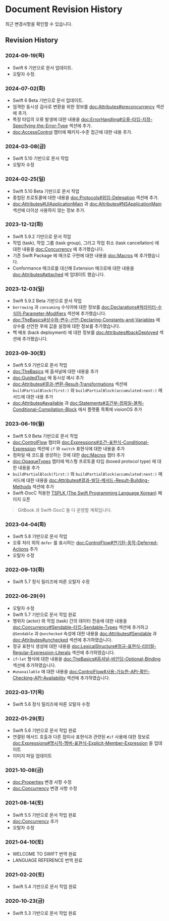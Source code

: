 # Document Revision History

최근 변경사항을 확인할 수 있습니다.

## Revision History

### 2024-09-19(목)

- Swift 6 기반으로 문서 업데이트.
- 오탈자 수정.

### 2024-07-02(화)

- Swift 6 Beta 기반으로 문서 업데이트.
- 엄격한 동시성 검사로 변환을 위한 정보를
  <doc:Attributes#preconcurrency> 섹션에 추가.
- 특정 타입의 오류 발생에 대한 내용을
  <doc:ErrorHandling#오류-타입-지정-Specifying-the-Error-Type> 섹션에 추가.
- <doc:AccessControl> 챕터에
  패키지-수준 접근에 대한 내용 추가.

### 2024-03-08(금)

- Swift 5.10 기반으로 문서 작업
- 오탈자 수정

### 2024-02-25(일)

- Swift 5.10 Beta 기반으로 문서 작업
- 중첩된 프로토콜에 대한 내용을
  <doc:Protocols#위임-Delegation> 섹션에 추가.
- <doc:Attributes#UIApplicationMain> 과
  <doc:Attributes#NSApplicationMain> 섹션에
  더이상 사용하지 않는 정보 추가.

### 2023-12-12(화)

- Swift 5.9.2 기반으로 문서 작업
- 작업 (task), 작업 그룹 (task group), 그리고 작업 취소 (task cancellation) 에
  대한 내용을 <doc:Concurrency> 에 추가했습니다.
- 기존 Swift Package 에 매크로 구현에 대한 내용을
  <doc:Macros> 에 추가했습니다.
- Conformance 매크로를 대신해 Extension 매크로에 대한 내용을
  <doc:Attributes#attached> 에 업데이트 했습니다.

### 2023-12-03(일)

- Swift 5.9.2 Beta 기반으로 문서 작업
- `borrowing` 과 `consuming` 수식어에 대한 정보를 
  <doc:Declarations#파라미터-수식어-Parameter-Modifiers> 섹션에 추가했습니다.
- <doc:TheBasics#상수와-변수-선언-Declaring-Constants-and-Variables> 에
  상수를 선언한 후에 값을 설정에 대한 정보를 추가했습니다.
- 백 배포 (back deployment) 에 대한 정보를
  <doc:Attributes#backDeployed> 섹션에 추가했습니다.

### 2023-09-30(토)

- Swift 5.9 기반으로 문서 작업
- <doc:TheBasics> 에 옵셔널에 대한 내용을 추가
- <doc:GuidedTour> 에 동시성 예시 추가
- <doc:Attributes#결과-변환-Result-Transformations> 섹션에
  `buildPartialBlock(first:)` 와 `buildPartialBlock(accumulated:next:)` 메서드에 대한 내용 추가
- <doc:Attributes#available> 과 <doc:Statements#조건부-컴파일-블럭-Conditional-Compilation-Block> 에서
  플랫폼 목록에 visionOS 추가

### 2023-06-19(월)

* Swift 5.9 Beta 기반으로 문서 작업
* <doc:ControlFlow> 챕터와 <doc:Expressions#조건-표현식-Conditional-Expression> 섹션에 `if` 와 `switch` 표현식에 대한 내용을 추가
* 컴파일 때 코드를 생성하는 것에 대한 <doc:Macros> 챕터 추가
* <doc:OpaqueTypes> 챕터에 박스형 프로토콜 타입 (boxed protocol type) 에 대한 내용을 추가
* `buildPartialBlock(first:)` 와 `buildPartialBlock(accumulated:next:)` 메서드에 대한 내용을 <doc:Attributes#결과-빌딩-메서드-Result-Building-Methods> 섹션에 추가
* Swift-DocC 적용한 [TSPLK (The Swift Programming Language Korean)](https://bbiguduk.github.io/swift-book-korean/documentation/tsplk/) 페이지 오픈
> GitBook 과 Swift-DocC 둘 다 운영할 계획입니다.

### 2023-04-04(화)

* Swift 5.8 기반으로 문서 작업
* 오류 처리 외의 `defer` 를 표시하는 <doc:ControlFlow#연기된-동작-Deferred-Actions> 추가
* 오탈자 수정

### 2022-09-13(화)

* Swift 5.7 정식 릴리즈에 따른 오탈자 수정

### 2022-06-29(수)

* 오탈자 수정
* Swift 5.7 기반으로 문서 작업 완료
* 행위자 (actor) 와 작업 (task) 간의 데이터 전송에 대한 내용을 <doc:Concurrency#Sendable-타입-Sendable-Types> 섹션에 추가하고 `@Sendable` 과 `@unchecked` 속성에 대한 내용을 <doc:Attributes#Sendable> 과 <doc:Attributes#unchecked> 섹션에 추가하였습니다.
* 정규 표현식 생성에 대한 내용을 <doc:LexicalStructure#정규-표현식-리터럴-Regular-Expression-Literals> 섹션에 추가하였습니다.
* `if`-`let` 형식에 대한 내용을 <doc:TheBasics#옵셔널-바인딩-Optional-Binding> 섹선에 추가하였습니다.
* `#unavailable` 에 대한 내용을 <doc:ControlFlow#사용-가능한-API-확인-Checking-API-Availability> 섹션에 추가하였습니다.

### 2022-03-17(목)

* Swift 5.6 정식 릴리즈에 따른 오탈자 수정

### 2022-01-29(토)

* Swift 5.6 기반으로 문서 작업 완료
* 연결된 메서드 호출과 다른 접미사 표현식과 관련된 `#if` 사용에 대한 정보로 <doc:Expressions#명시적-멤버-표현식-Explicit-Member-Expression> 을 업데이트
* 이미지 파일 업데이트

### 2021-10-08(금)

* <doc:Properties> 변경 사항 수정
* <doc:Concurrency> 변경 사항 수정

### 2021-08-14(토)

* Swift 5.5 기반으로 문서 작업 완료
* <doc:Concurrency> 추가
* 오탈자 수정

### 2021-04-10(토)

* WELCOME TO SWIFT 번역 완료
* LANGUAGE REFERENCE 번역 완료

### 2021-02-20(토)

* Swift 5.4 기반으로 문서 작업 완료

### 2020-10-23(금)

* Swift 5.3 기반으로 문서 작업 완료
